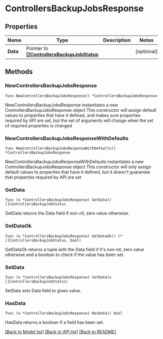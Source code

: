 # ControllersBackupJobsResponse

## Properties

Name | Type | Description | Notes
------------ | ------------- | ------------- | -------------
**Data** | Pointer to [**[]ControllersBackupJobStatus**](ControllersBackupJobStatus.md) |  | [optional] 

## Methods

### NewControllersBackupJobsResponse

`func NewControllersBackupJobsResponse() *ControllersBackupJobsResponse`

NewControllersBackupJobsResponse instantiates a new ControllersBackupJobsResponse object
This constructor will assign default values to properties that have it defined,
and makes sure properties required by API are set, but the set of arguments
will change when the set of required properties is changed

### NewControllersBackupJobsResponseWithDefaults

`func NewControllersBackupJobsResponseWithDefaults() *ControllersBackupJobsResponse`

NewControllersBackupJobsResponseWithDefaults instantiates a new ControllersBackupJobsResponse object
This constructor will only assign default values to properties that have it defined,
but it doesn't guarantee that properties required by API are set

### GetData

`func (o *ControllersBackupJobsResponse) GetData() []ControllersBackupJobStatus`

GetData returns the Data field if non-nil, zero value otherwise.

### GetDataOk

`func (o *ControllersBackupJobsResponse) GetDataOk() (*[]ControllersBackupJobStatus, bool)`

GetDataOk returns a tuple with the Data field if it's non-nil, zero value otherwise
and a boolean to check if the value has been set.

### SetData

`func (o *ControllersBackupJobsResponse) SetData(v []ControllersBackupJobStatus)`

SetData sets Data field to given value.

### HasData

`func (o *ControllersBackupJobsResponse) HasData() bool`

HasData returns a boolean if a field has been set.


[[Back to Model list]](../README.md#documentation-for-models) [[Back to API list]](../README.md#documentation-for-api-endpoints) [[Back to README]](../README.md)


